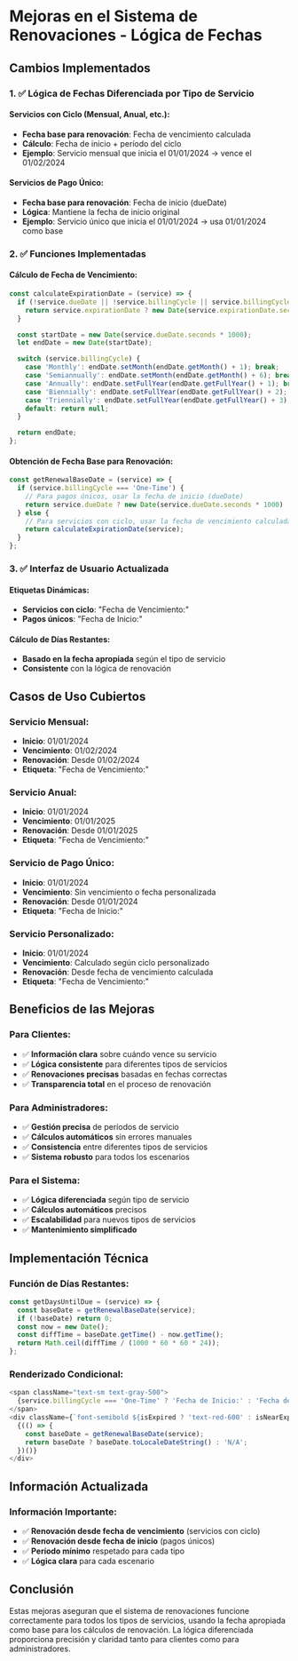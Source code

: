 # Mejoras en el Sistema de Renovaciones - Lógica de Fechas

## Cambios Implementados

### 1. ✅ **Lógica de Fechas Diferenciada por Tipo de Servicio**

#### **Servicios con Ciclo (Mensual, Anual, etc.):**
- **Fecha base para renovación**: Fecha de vencimiento calculada
- **Cálculo**: Fecha de inicio + período del ciclo
- **Ejemplo**: Servicio mensual que inicia el 01/01/2024 → vence el 01/02/2024

#### **Servicios de Pago Único:**
- **Fecha base para renovación**: Fecha de inicio (dueDate)
- **Lógica**: Mantiene la fecha de inicio original
- **Ejemplo**: Servicio único que inicia el 01/01/2024 → usa 01/01/2024 como base

### 2. ✅ **Funciones Implementadas**

#### **Cálculo de Fecha de Vencimiento:**
```javascript
const calculateExpirationDate = (service) => {
  if (!service.dueDate || !service.billingCycle || service.billingCycle === 'One-Time') {
    return service.expirationDate ? new Date(service.expirationDate.seconds * 1000) : null;
  }

  const startDate = new Date(service.dueDate.seconds * 1000);
  let endDate = new Date(startDate);

  switch (service.billingCycle) {
    case 'Monthly': endDate.setMonth(endDate.getMonth() + 1); break;
    case 'Semiannually': endDate.setMonth(endDate.getMonth() + 6); break;
    case 'Annually': endDate.setFullYear(endDate.getFullYear() + 1); break;
    case 'Biennially': endDate.setFullYear(endDate.getFullYear() + 2); break;
    case 'Triennially': endDate.setFullYear(endDate.getFullYear() + 3); break;
    default: return null;
  }

  return endDate;
};
```

#### **Obtención de Fecha Base para Renovación:**
```javascript
const getRenewalBaseDate = (service) => {
  if (service.billingCycle === 'One-Time') {
    // Para pagos únicos, usar la fecha de inicio (dueDate)
    return service.dueDate ? new Date(service.dueDate.seconds * 1000) : null;
  } else {
    // Para servicios con ciclo, usar la fecha de vencimiento calculada
    return calculateExpirationDate(service);
  }
};
```

### 3. ✅ **Interfaz de Usuario Actualizada**

#### **Etiquetas Dinámicas:**
- **Servicios con ciclo**: "Fecha de Vencimiento:"
- **Pagos únicos**: "Fecha de Inicio:"

#### **Cálculo de Días Restantes:**
- **Basado en la fecha apropiada** según el tipo de servicio
- **Consistente** con la lógica de renovación

## Casos de Uso Cubiertos

### **Servicio Mensual:**
- **Inicio**: 01/01/2024
- **Vencimiento**: 01/02/2024
- **Renovación**: Desde 01/02/2024
- **Etiqueta**: "Fecha de Vencimiento:"

### **Servicio Anual:**
- **Inicio**: 01/01/2024
- **Vencimiento**: 01/01/2025
- **Renovación**: Desde 01/01/2025
- **Etiqueta**: "Fecha de Vencimiento:"

### **Servicio de Pago Único:**
- **Inicio**: 01/01/2024
- **Vencimiento**: Sin vencimiento o fecha personalizada
- **Renovación**: Desde 01/01/2024
- **Etiqueta**: "Fecha de Inicio:"

### **Servicio Personalizado:**
- **Inicio**: 01/01/2024
- **Vencimiento**: Calculado según ciclo personalizado
- **Renovación**: Desde fecha de vencimiento calculada
- **Etiqueta**: "Fecha de Vencimiento:"

## Beneficios de las Mejoras

### **Para Clientes:**
- ✅ **Información clara** sobre cuándo vence su servicio
- ✅ **Lógica consistente** para diferentes tipos de servicios
- ✅ **Renovaciones precisas** basadas en fechas correctas
- ✅ **Transparencia total** en el proceso de renovación

### **Para Administradores:**
- ✅ **Gestión precisa** de períodos de servicio
- ✅ **Cálculos automáticos** sin errores manuales
- ✅ **Consistencia** entre diferentes tipos de servicios
- ✅ **Sistema robusto** para todos los escenarios

### **Para el Sistema:**
- ✅ **Lógica diferenciada** según tipo de servicio
- ✅ **Cálculos automáticos** precisos
- ✅ **Escalabilidad** para nuevos tipos de servicios
- ✅ **Mantenimiento simplificado**

## Implementación Técnica

### **Función de Días Restantes:**
```javascript
const getDaysUntilDue = (service) => {
  const baseDate = getRenewalBaseDate(service);
  if (!baseDate) return 0;
  const now = new Date();
  const diffTime = baseDate.getTime() - now.getTime();
  return Math.ceil(diffTime / (1000 * 60 * 60 * 24));
};
```

### **Renderizado Condicional:**
```javascript
<span className="text-sm text-gray-500">
  {service.billingCycle === 'One-Time' ? 'Fecha de Inicio:' : 'Fecha de Vencimiento:'}
</span>
<div className={`font-semibold ${isExpired ? 'text-red-600' : isNearExpiry ? 'text-orange-600' : 'text-gray-900'}`}>
  {(() => {
    const baseDate = getRenewalBaseDate(service);
    return baseDate ? baseDate.toLocaleDateString() : 'N/A';
  })()}
</div>
```

## Información Actualizada

### **Información Importante:**
- ✅ **Renovación desde fecha de vencimiento** (servicios con ciclo)
- ✅ **Renovación desde fecha de inicio** (pagos únicos)
- ✅ **Período mínimo** respetado para cada tipo
- ✅ **Lógica clara** para cada escenario

## Conclusión

Estas mejoras aseguran que el sistema de renovaciones funcione correctamente para todos los tipos de servicios, usando la fecha apropiada como base para los cálculos de renovación. La lógica diferenciada proporciona precisión y claridad tanto para clientes como para administradores.




